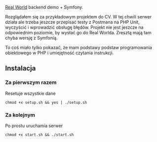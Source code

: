 [Real World](https://github.com/gothinkster/realworld) backend demo + Symfony.

Rozglądałem się za przykładowym projektem do CV. W tej chwili serwer działa 
ale trzeba jeszcze przepisać testy z Postmana na PHP Unit, wyczyścić 
i wprowadzić obsługę błędów. Projekt nie jest jeszcze na odpowiednim poziomie, by 
wysłać go do Real Worlda. Zresztą mają tam chyba wersję z Symfonią.

To coś miało tylko pokazać, że mam podstawy podstaw programowania obiektowego 
w PHP i umiejętność czytania instrukcji.

## Instalacja
### Za pierwszym razem
Resetuje wszystkie dane
```
chmod +x setup.sh && yes | ./setup.sh
```
### Za kolejnym
Po prostu uruchamia serwer
```
chmod +x start.sh && ./start.sh
```